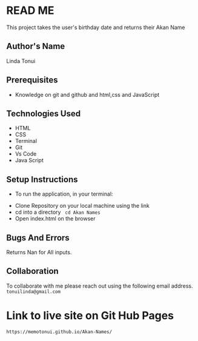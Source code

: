 # READ ME

This project takes the user's birthday date and returns their Akan Name

## Author's Name
Linda Tonui

## Prerequisites
- Knowledge on git and github and html,css and JavaScript

## Technologies Used
- HTML
- CSS
- Terminal
- Git
- Vs Code
- Java Script

## Setup Instructions
* To run the application, in your terminal:

- Clone Repository on your local machine using the link 
- cd into a directory ` cd Akan Names`
- Open index.html on the browser

## Bugs And Errors
Returns Nan for All inputs.

 ## Collaboration
To collaborate with me please reach out using the following email address.
`tonuilinda@gmail.com`


# Link to live site on Git Hub Pages
`https://memotonui.github.io/Akan-Names/`


